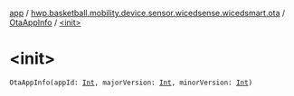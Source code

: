 [app](../../index.md) / [hwp.basketball.mobility.device.sensor.wicedsense.wicedsmart.ota](../index.md) / [OtaAppInfo](index.md) / [&lt;init&gt;](.)

# &lt;init&gt;

`OtaAppInfo(appId: `[`Int`](https://kotlinlang.org/api/latest/jvm/stdlib/kotlin/-int/index.html)`, majorVersion: `[`Int`](https://kotlinlang.org/api/latest/jvm/stdlib/kotlin/-int/index.html)`, minorVersion: `[`Int`](https://kotlinlang.org/api/latest/jvm/stdlib/kotlin/-int/index.html)`)`